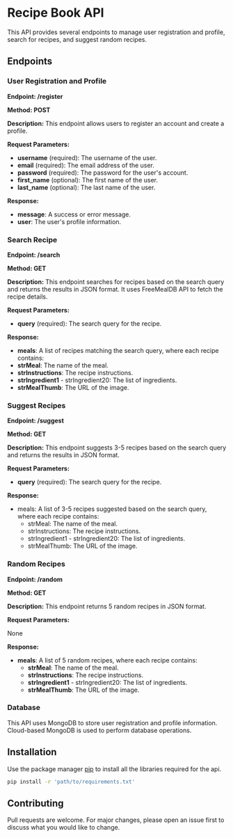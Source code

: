 # **Recipe Book API**
This API provides several endpoints to manage user registration and profile, search for recipes, and suggest random recipes.

## **Endpoints**
### **User Registration and Profile**
**Endpoint: /register**

**Method: POST**

**Description:** This endpoint allows users to register an account and create a profile.

**Request Parameters:**

- **username** (required): The username of the user.
- **email** (required): The email address of the user.
- **password** (required): The password for the user's account.
- **first_name** (optional): The first name of the user.
- **last_name** (optional): The last name of the user.

**Response:**

- **message**: A success or error message.
- **user**: The user's profile information.

### **Search Recipe**
**Endpoint: /search**

**Method: GET**

**Description:** This endpoint searches for recipes based on the search query and returns the results in JSON format. It uses FreeMealDB API to fetch the recipe details.

**Request Parameters:**

- **query** (required): The search query for the recipe.

**Response:**

- **meals**: A list of recipes matching the search query, where each recipe contains:
- **strMeal**: The name of the meal.
- **strInstructions**: The recipe instructions.
- **strIngredient1** - strIngredient20: The list of ingredients.
- **strMealThumb**: The URL of the image.

### **Suggest Recipes**
**Endpoint: /suggest**

**Method: GET**

**Description:** This endpoint suggests 3-5 recipes based on the search query and returns the results in JSON format.

**Request Parameters:**

- **query** (required): The search query for the recipe.

**Response:**

- meals: A list of 3-5 recipes suggested based on the search query, where each recipe contains:
    - strMeal: The name of the meal.
    - strInstructions: The recipe instructions.
    - strIngredient1 - strIngredient20: The list of ingredients.
    - strMealThumb: The URL of the image.

### **Random Recipes**
**Endpoint: /random**

**Method: GET**

**Description:** This endpoint returns 5 random recipes in JSON format.

**Request Parameters:**

None

**Response:**

- **meals**: A list of 5 random recipes, where each recipe contains:
    - **strMeal**: The name of the meal.
    - **strInstructions**: The recipe instructions.
    - **strIngredient1** - strIngredient20: The list of ingredients.
    -  **strMealThumb**: The URL of the image.

### Database
This API uses MongoDB to store user registration and profile information. Cloud-based MongoDB is used to perform database operations.

## Installation

Use the package manager [pip](https://pip.pypa.io/en/stable/) to install all the libraries required for the api.

```bash
pip install -r 'path/to/requirements.txt'
```


## Contributing

Pull requests are welcome. For major changes, please open an issue first
to discuss what you would like to change.